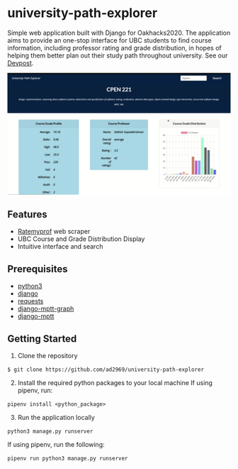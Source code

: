 # university-path-explorer

Simple web application built with Django for Oakhacks2020. The application aims to provide an one-stop interface for UBC students to find course information, including professor rating and grade distribution, in hopes of helping them better plan out their study path throughout university. See our [Devpost](https://devpost.com/software/university-path-explorer).

<img src="./screenshot.png">

## Features

- [Ratemyprof](https://www.ratemyprofessors.com/) web scraper
- UBC Course and Grade Distribution Display
- Intuitive interface and search


## Prerequisites

- [python3](https://www.python.org/download/releases/3.0/)
- [django](https://www.djangoproject.com/)
- [requests](https://pypi.org/project/requests/)
- [django-mptt-graph](https://github.com/synw/django-mptt-graph)
- [django-mptt](https://github.com/django-mptt/django-mptt)


## Getting Started

1. Clone the repository
```
$ git clone https://github.com/ad2969/university-path-explorer
```
2. Install the required python packages to your local machine
If using pipenv, run:
```
pipenv install <python_package>
```
3. Run the application locally
```
python3 manage.py runserver
```
If using pipenv, run the following:
```
pipenv run python3 manage.py runserver
```

